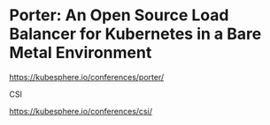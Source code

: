# Porter: An Open Source Load Balancer for Kubernetes in a Bare Metal Environment





https://kubesphere.io/conferences/porter/





CSI 



https://kubesphere.io/conferences/csi/







